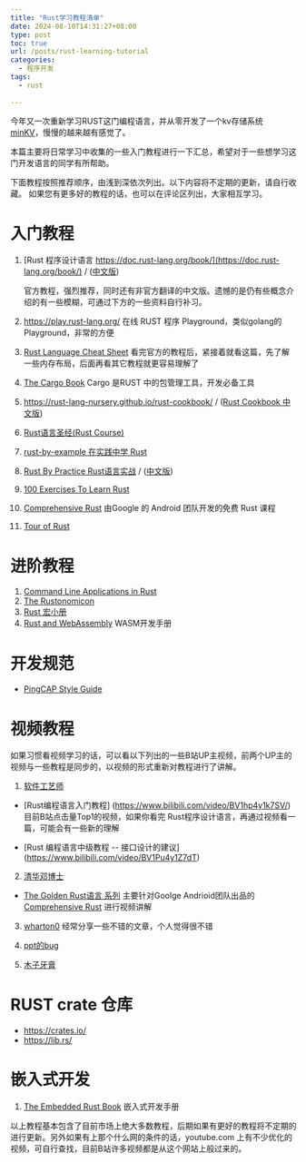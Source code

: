 ```yaml
---
title: "Rust学习教程清单"
date: 2024-08-10T14:31:27+08:00
type: post
toc: true
url: /posts/rust-learning-tutorial
categories:
  - 程序开发
tags:
  - rust
 
---
```


今年又一次重新学习RUST这门编程语言，并从零开发了一个kv存储系统 [minKV](https://github.com/cfanbo/minkv)，慢慢的越来越有感觉了。

本篇主要将日常学习中收集的一些入门教程进行一下汇总，希望对于一些想学习这门开发语言的同学有所帮助。

下面教程按照推荐顺序，由浅到深依次列出。以下内容将不定期的更新，请自行收藏。 如果您有更多好的教程的话，也可以在评论区列出，大家相互学习。

# 入门教程

1. [Rust 程序设计语言 https://doc.rust-lang.org/book/](https://doc.rust-lang.org/book/) / ([中文版](https://kaisery.github.io/trpl-zh-cn/))

   官方教程，强烈推荐，同时还有非官方翻译的中文版。遗憾的是仍有些概念介绍的有一些模糊，可通过下方的一些资料自行补习。

2. https://play.rust-lang.org/   在线 RUST 程序 Playground，类似golang的 Playground，非常的方便
3. [Rust Language Cheat Sheet](https://cheats.rs/#data-layout)  看完官方的教程后，紧接着就看这篇，先了解一些内存布局，后面再看其它教程就更容易理解了
4. [The Cargo Book](https://doc.rust-lang.org/cargo/index.html#the-cargo-book) Cargo 是RUST 中的包管理工具，开发必备工具
5. https://rust-lang-nursery.github.io/rust-cookbook/ /  ([Rust Cookbook 中文版](https://rustwiki.org/zh-CN/rust-cookbook/))
6. [Rust语言圣经(Rust Course)](https://course.rs/about-book.html)
7. [rust-by-example 在实践中学 Rust ](https://rustwiki.org/rust-by-example/)
8. [Rust By Practice Rust语言实战](https://practice.course.rs/why-exercise.html) / ([中文版](https://practice-zh.course.rs/why-exercise.html))
9. [100 Exercises To Learn Rust](https://rust-exercises.com/100-exercises/01_intro/00_welcome)
10. [Comprehensive Rust](https://google.github.io/comprehensive-rust/) 由Google 的 Android 团队开发的免费 Rust 课程
11. [Tour of Rust](https://tourofrust.com/index.html)

# 进阶教程

1. [Command Line Applications in Rust](https://rust-cli.github.io/book/index.html)
2. [The Rustonomicon](https://doc.rust-lang.org/nomicon/)
3. [Rust 宏小册](https://zjp-cn.github.io/tlborm/#rust-宏小册)
4. [Rust and WebAssembly](https://rustwasm.github.io/docs/book/) WASM开发手册



# 开发规范

- [PingCAP Style Guide](https://pingcap.github.io/style-guide/rust/)



# 视频教程

如果习惯看视频学习的话，可以看以下列出的一些B站UP主视频，前两个UP主的视频与一些教程是同步的，以视频的形式重新对教程进行了讲解。

1. [软件工艺师](https://space.bilibili.com/361469957)

- [Rust编程语言入门教程] (https://www.bilibili.com/video/BV1hp4y1k7SV/) 目前B站点击量Top1的视频，如果你看完 Rust程序设计语言，再通过视频看一篇，可能会有一些新的理解

- [Rust 编程语言中级教程 -- 接口设计的建议] (https://www.bilibili.com/video/BV1Pu4y1Z7dT)

2.  [清华邓博士](https://space.bilibili.com/504069720/channel/collectiondetail?sid=3642485)

- [The Golden Rust语言  系列](https://space.bilibili.com/504069720/channel/collectiondetail?sid=3642485) 主要针对Goolge Andrioid团队出品的 [Comprehensive Rust](https://google.github.io/comprehensive-rust/)  进行视频讲解

3.  [wharton0](https://space.bilibili.com/35891473)  经常分享一些不错的文章，个人觉得很不错

4. [ppt的bug](https://space.bilibili.com/294056147/)

5. [木子牙膏](https://space.bilibili.com/240421008/)



# RUST crate 仓库

- https://crates.io/
- https://lib.rs/



# 嵌入式开发

1. [The Embedded Rust Book](https://doc.rust-lang.org/stable/embedded-book/) 嵌入式开发手册



以上教程基本包含了目前市场上绝大多数教程，后期如果有更好的教程将不定期的进行更新。另外如果有上那个什么网的条件的话，youtube.com 上有不少优化的视频，可自行查找，目前B站许多视频都是从这个网站上般过来的。
